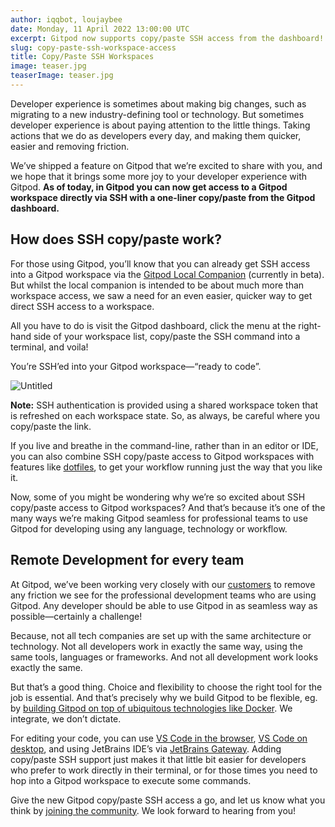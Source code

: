 ```yaml
---
author: iqqbot, loujaybee
date: Monday, 11 April 2022 13:00:00 UTC
excerpt: Gitpod now supports copy/paste SSH access from the dashboard!
slug: copy-paste-ssh-workspace-access
title: Copy/Paste SSH Workspaces
image: teaser.jpg
teaserImage: teaser.jpg
---
```


Developer experience is sometimes about making big changes, such as migrating to a new industry-defining tool or technology. But sometimes developer experience is about paying attention to the little things. Taking actions that we do as developers every day, and making them quicker, easier and removing friction.

We’ve shipped a feature on Gitpod that we’re excited to share with you, and we hope that it brings some more joy to your developer experience with Gitpod. **As of today, in Gitpod you can now get access to a Gitpod workspace directly via SSH with a one-liner copy/paste from the Gitpod dashboard.**

## How does SSH copy/paste work?

For those using Gitpod, you’ll know that you can already get SSH access into a Gitpod workspace via the [Gitpod Local Companion](https://www.gitpod.io/docs/ides-and-editors/local-companion) (currently in beta). But whilst the local companion is intended to be about much more than workspace access, we saw a need for an even easier, quicker way to get direct SSH access to a workspace.

All you have to do is visit the Gitpod dashboard, click the menu at the right-hand side of your workspace list, copy/paste the SSH command into a terminal, and voila!

You’re SSH’ed into your Gitpod workspace—“ready to code”.

![Untitled](https://s3-us-west-2.amazonaws.com/secure.notion-static.com/e2260c8d-5cae-4c3d-bfe8-b437d129969f/Untitled.png)

**Note:** SSH authentication is provided using a shared workspace token that is refreshed on each workspace state. So, as always, be careful where you copy/paste the link.

If you live and breathe in the command-line, rather than in an editor or IDE, you can also combine SSH copy/paste access to Gitpod workspaces with features like [dotfiles](https://www.gitpod.io/docs/config-dotfiles), to get your workflow running just the way that you like it.

Now, some of you might be wondering why we’re so excited about SSH copy/paste access to Gitpod workspaces? And that’s because it’s one of the many ways we’re making Gitpod seamless for professional teams to use Gitpod for developing using any language, technology or workflow.

## Remote Development for every team

At Gitpod, we’ve been working very closely with our [customers](https://www.gitpod.io/customers) to remove any friction we see for the professional development teams who are using Gitpod. Any developer should be able to use Gitpod in as seamless way as possible—certainly a challenge!

Because, not all tech companies are set up with the same architecture or technology. Not all developers work in exactly the same way, using the same tools, languages or frameworks. And not all development work looks exactly the same.

But that’s a good thing. Choice and flexibility to choose the right tool for the job is essential. And that’s precisely why we build Gitpod to be flexible, eg. by [building Gitpod on top of ubiquitous technologies like Docker](https://www.gitpod.io/docs/config-docker). We integrate, we don’t dictate.

For editing your code, you can use [VS Code in the browser](https://www.gitpod.io/docs/ides-and-editors/vscode-browser), [VS Code on desktop](https://www.gitpod.io/docs/ides-and-editors/vscode), and using JetBrains IDE’s via [JetBrains Gateway](https://www.gitpod.io/docs/ides-and-editors/jetbrains-gateway). Adding copy/paste SSH support just makes it that little bit easier for developers who prefer to work directly in their terminal, or for those times you need to hop into a Gitpod workspace to execute some commands.

Give the new Gitpod copy/paste SSH access a go, and let us know what you think by [joining the community](https://www.gitpod.io/community). We look forward to hearing from you!
